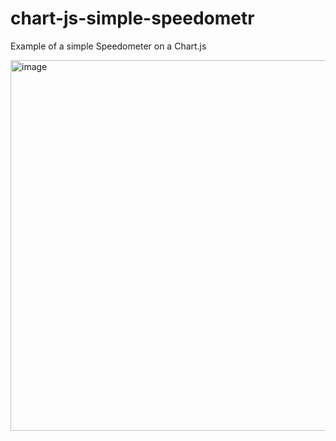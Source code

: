 # chart-js-simple-speedometr
Example of a simple Speedometer on a Chart.js

<img width="593" alt="image" src="https://github.com/user-attachments/assets/a559cc25-24b4-4a22-b3e4-3fa2ea192bf1">
